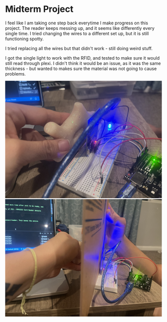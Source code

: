 # Midterm Project  

I feel like I am taking one step back everytime I make progress on this project. The reader keeps messing up, and it seems like differently every single time. I tried changing the wires to a different set up, but it is still functioning spotty.  

I tried replacing all the wires but that didn't work - still doing weird stuff.  

I got the single light to work with the RFID, and tested to make sure it would still read through plexi. I didn't think it would be an issue, as it was the same thickness - but wanted to makes sure the material was not going to cause problems.  

![alt text](images/bonepluslight.jpeg)
![alt text](images/plexiplusbone.jpeg)
